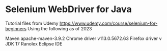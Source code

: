# Selenium WebDriver for Java
Tutorial files from Udemy https://www.udemy.com/course/selenium-for-beginners
Using the following as of 2023

Maven apache-maven-3.9.2
Chrome driver v113.0.5672.63
Firefox driver v
JDK 17
Ranolex
Eclipse IDE 

